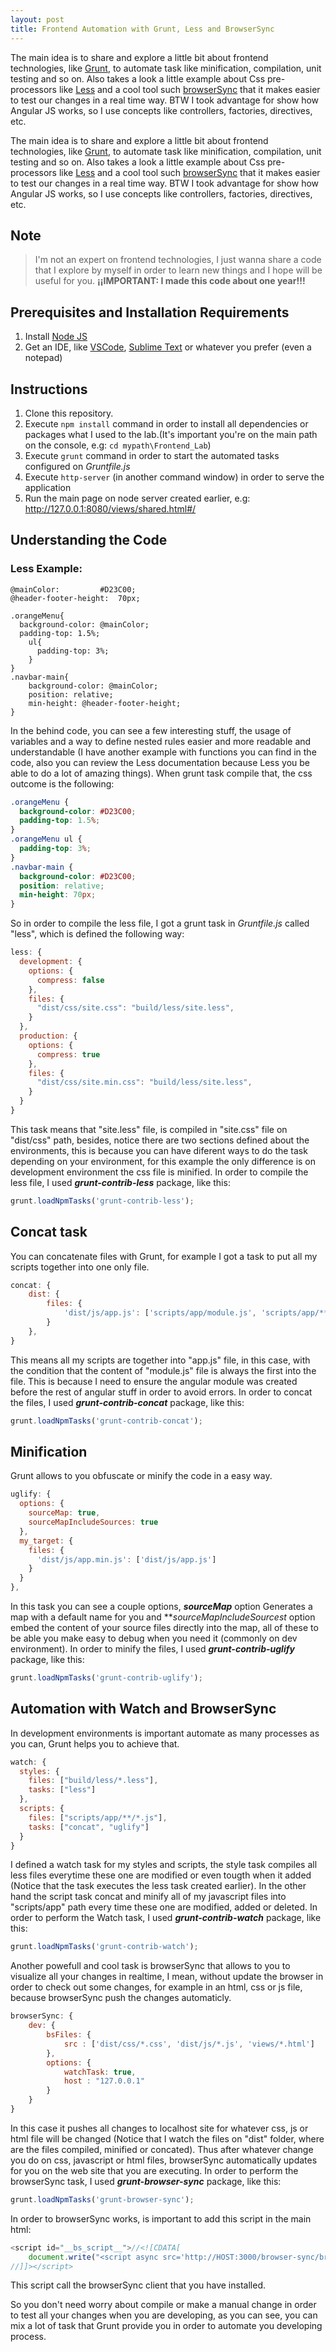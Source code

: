 ```yaml
---
layout: post
title: Frontend Automation with Grunt, Less and BrowserSync
---
```


The main idea is to share and explore a little bit about frontend technologies, like [Grunt](https://gruntjs.com/), to automate task like minification, compilation, unit testing and so on. Also takes a look a little example about Css pre-processors like [Less](http://lesscss.org/) and a cool tool such [browserSync](https://browsersync.io/) that it makes easier to test our changes in a real time way.
BTW I took advantage for show how Angular JS works, so I use concepts like controllers, factories, directives, etc.

<!--
  Title: Frontend Automation with Grunt, Less and BrowserSync
  Description: The main idea is to share and explore a little bit about frontend technologies, like Grunt, to automate task like minification, compilation, unit testing and so on. Also takes a look a little example about Css pre-processors like Less and a cool tool such browserSync that it makes easier to test our changes in a real time way. BTW I took advantage for show how Angular JS works, so I use concepts like controllers, factories, directives, etc.
  Author: Geovanny Alzate Sandoval
  -->

<html>
  <head>
      <meta name="keywords" content="grunt, angular, angularjs, angular, less, browser sync, grunt task, css, css preprocessor, botstrap, npm, node js, grunt-contrib-less, grunt-contrib-concat, grunt-contrib-uglify, grunt-contrib-watch, grunt-browser-sync, Automation, BrowserSync, Automation with Grunt and BrowserSync, Frontend Automation with Grunt, Less and BrowserSync">

<meta name="description" content="The main idea is to share and explore a little bit about frontend technologies, like Grunt, to automate task like minification, compilation, unit testing and so on. Also takes a look a little example about Css pre-processors like Less and a cool tool such browserSync that it makes easier to test our changes in a real time way. BTW I took advantage for show how Angular JS works, so I use concepts like controllers, factories, directives, etc.">

  </head>
</html>

The main idea is to share and explore a little bit about frontend technologies, like [Grunt](https://gruntjs.com/), to automate task like minification, compilation, unit testing and so on. Also takes a look a little example about Css pre-processors like [Less](http://lesscss.org/) and a cool tool such [browserSync](https://browsersync.io/) that it makes easier to test our changes in a real time way.
BTW I took advantage for show how Angular JS works, so I use concepts like controllers, factories, directives, etc.

## Note
> I'm not an expert on frontend technologies, I just wanna share a code that I explore by myself in order to learn new things and I hope will be useful for you.
**¡¡IMPORTANT: I made this code about one year!!!**

## Prerequisites and Installation Requirements
1. Install [Node JS](https://nodejs.org/es/)
2. Get an IDE, like [VSCode](https://code.visualstudio.com/), [Sublime Text](https://www.sublimetext.com/) or whatever you prefer (even a notepad)

## Instructions
1. Clone this repository.
2. Execute `npm install` command in order to install all dependencies or packages what I used to the lab.(It's important you're on the main path on the console, e.g: `cd mypath\Frontend_Lab`)
3. Execute `grunt` command in order to start the automated tasks configured on _Gruntfile.js_
4. Execute `http-server` (in another command window) in order to serve the application
5. Run the main page on node server created earlier, e.g: http://127.0.0.1:8080/views/shared.html#/

## Understanding the Code
### Less Example:
```less
@mainColor:   		#D23C00;
@header-footer-height:  70px;

.orangeMenu{
  background-color: @mainColor;
  padding-top: 1.5%;
	ul{
	  padding-top: 3%;
	}
}
.navbar-main{
	background-color: @mainColor;
	position: relative;
	min-height: @header-footer-height;
}
```
In the behind code, you can see a few interesting stuff, the usage of variables and a way to define nested rules easier and more readable and understandable (I have another example with functions you can find in the code, also you can review the Less documentation because Less you be able to do a lot of amazing things). When grunt task compile that, the css outcome is the following:
```css
.orangeMenu {
  background-color: #D23C00;
  padding-top: 1.5%;
}
.orangeMenu ul {
  padding-top: 3%;
}
.navbar-main {
  background-color: #D23C00;
  position: relative;
  min-height: 70px;
}
```
So in order to compile the less file, I got a grunt task in _Gruntfile.js_ called "less", which is defined the following way:
```javascript
less: {
  development: {
    options: {
      compress: false
    },
    files: {
      "dist/css/site.css": "build/less/site.less",          
    }
  },
  production: {
    options: {
      compress: true
    },
    files: {
      "dist/css/site.min.css": "build/less/site.less",          
    }
  }
}
```
This task means that "site.less" file, is compiled in "site.css" file on "dist/css" path, besides, notice there are two sections defined about the environments, this is because you can have diferent ways to do the task depending on your environment, for this example the only difference is on development environment the css file is minified.
In order to compile the less file, I used **_grunt-contrib-less_** package, like this:
```javascript
grunt.loadNpmTasks('grunt-contrib-less');
```
## Concat task
You can concatenate files with Grunt, for example I got a task to put all my scripts together into one only file.
```javascript
concat: {
    dist: {
        files: {
            'dist/js/app.js': ['scripts/app/module.js', 'scripts/app/**/*.js']
        }
    },
}
```
This means all my scripts are together into "app.js" file, in this case, with the condition that the content of "module.js" file is always the first into the file. This is because I need to ensure the angular module was created before the rest of angular stuff in order to avoid errors.
In order to concat the files, I used **_grunt-contrib-concat_** package, like this:
```javascript
grunt.loadNpmTasks('grunt-contrib-concat');
```

## Minification
Grunt allows to you obfuscate or minify the code in a easy way.
```javascript
uglify: {
  options: {
    sourceMap: true,
    sourceMapIncludeSources: true
  },
  my_target: {
    files: {
      'dist/js/app.min.js': ['dist/js/app.js']
    }
  }
},
```
In this task you can see a couple options, **_sourceMap_** option Generates a map with a default name for you and **_sourceMapIncludeSources_*t* option embed the content of your source files directly into the map, all of these to be able you make easy to debug when you need it (commonly on dev environment).
In order to minify the files, I used **_grunt-contrib-uglify_** package, like this:
```javascript
grunt.loadNpmTasks('grunt-contrib-uglify'); 
```

## Automation with Watch and BrowserSync
In development environments is important automate as many processes as you can, Grunt helps you to achieve that.
```javascript
watch: {
  styles: {      
    files: ["build/less/*.less"],
    tasks: ["less"]
  },
  scripts: {
    files: ["scripts/app/**/*.js"],
    tasks: ["concat", "uglify"]
  }
}
```
I defined a watch task for my styles and scripts, the style task compiles all less files everytime these one are modified or even tougth when it added (Notice that the task executes the less task created earlier).
In the other hand the script task concat and minify all of my javascript files into "scripts/app" path every time these one are modified, added or deleted.
In order to perform the Watch task, I used **_grunt-contrib-watch_** package, like this:
```javascript
grunt.loadNpmTasks('grunt-contrib-watch');
```
Another powefull and cool task is browserSync that allows to you to visualize all your changes in realtime, I mean, without update the browser in order to check out some changes, for example in an html, css or js file, because browserSync push the changes automaticly.
```javascript
browserSync: {
    dev: {
        bsFiles: {
            src : ['dist/css/*.css', 'dist/js/*.js', 'views/*.html']
        },
        options: {
            watchTask: true,
            host : "127.0.0.1"
        }
    }
}
```
In this case it pushes all changes to localhost site for whatever css, js or html file will be changed (Notice that I watch the files on "dist" folder, where are the files compiled, minified or concated). Thus after whatever change you do on css, javascript or html files, browserSync automatically updates for you on the web site that you are executing.
In order to perform the browserSync task, I used **_grunt-browser-sync_** package, like this:
```javascript
grunt.loadNpmTasks('grunt-browser-sync');
```
In order to browserSync works, is important to add this script in the main html:
```javascript
<script id="__bs_script__">//<![CDATA[
    document.write("<script async src='http://HOST:3000/browser-sync/browser-sync-client.js?v=2.18.8'><\/script>".replace("HOST", location.hostname));
//]]></script>
```
This script call the browserSync client that you have installed.

So you don't need worry about compile or make a manual change in order to test all your changes when you are developing, as you can see, you can mix a lot of task that Grunt provide you in order to automate you developing process.
